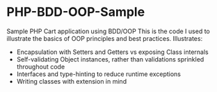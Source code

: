 # PHP-BDD-OOP-Sample
Sample PHP Cart application using BDD/OOP
  This is the code I used to illustrate the basics of OOP principles and best practices.
  Illustrates:
  - Encapsulation with Setters and Getters vs exposing Class internals
  - Self-validating Object instances, rather than validations sprinkled throughout code
  - Interfaces and type-hinting to reduce runtime exceptions
  - Writing classes with extension in mind
